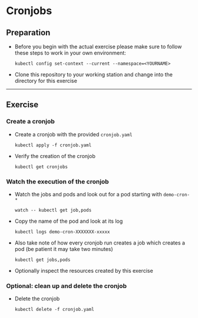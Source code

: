 # Cronjobs

## Preparation

* Before you begin with the actual exercise please make sure to follow these steps to work in your own environment:

  ```shell
  kubectl config set-context --current --namespace=<YOURNAME>
  ```

* Clone this repository to your working station and change into the directory for this exercise

---

## Exercise

### Create a cronjob

* Create a cronjob with the provided `cronjob.yaml`

  ```shell
  kubectl apply -f cronjob.yaml
  ```

* Verify the creation of the cronjob

  ```shell
  kubectl get cronjobs
  ```

### Watch the execution of the cronjob

* Watch the jobs and pods and look out for a pod starting with `demo-cron-*`

  ```shell
  watch -- kubectl get job,pods
  ```

* Copy the name of the pod and look at its log

  ```shell
  kubectl logs demo-cron-XXXXXXX-xxxxx
  ```

* Also take note of how every cronjob run creates a job which creates a pod
  (be patient it may take two minutes)

  ```shell
  kubectl get jobs,pods
  ```

* Optionally inspect the resources created by this exercise

### Optional: clean up and delete the cronjob

* Delete the cronjob

  ```shell
  kubectl delete -f cronjob.yaml
  ```
